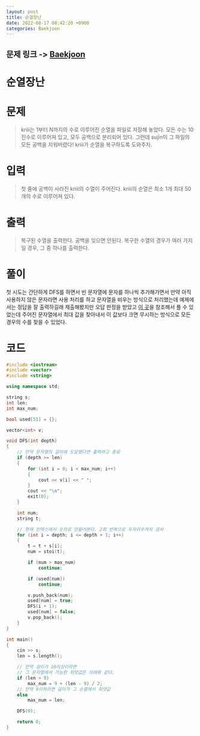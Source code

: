 ```yaml
---
layout: post
title: 순열장난
date: 2022-08-17 08:42:20 +0900
categories: Baekjoon
---
```


## 문제 링크 -> [Baekjoon](https://www.acmicpc.net/problem/10597)
# 순열장난

# 문제
> kriii는 1부터 N까지의 수로 이루어진 순열을 파일로 저장해 놓았다. 모든 수는 10진수로 이루어져 있고, 모두 공백으로 분리되어 있다.
그런데 sujin이 그 파일의 모든 공백을 지워버렸다!
kriii가 순열을 복구하도록 도와주자.

# 입력
> 첫 줄에 공백이 사라진 kriii의 수열이 주어진다.
kriii의 순열은 최소 1개 최대 50개의 수로 이루어져 있다.

# 출력
> 복구된 수열을 출력한다. 공백을 잊으면 안된다.
복구한 수열의 경우가 여러 가지 일 경우, 그 중 하나를 출력한다.

# 풀이
첫 시도는 간단하게 DFS를 하면서 빈 문자열에 문자를 하나씩 추가해가면서 만약 아직 사용하지 않은 문자라면 사용 처리를 하고 문자열을 비우는 방식으로 처리했는데 예제에서는 정답을 잘 출력하길래 제출해봤지만 오답 판정을 받았고 [이 곳](https://ariz1623.tistory.com/60)을 참조해서 풀 수 있었는데 주어진 문자열에서 최대 값을 찾아내서 이 값보다 크면 무시하는 방식으로 모든 경우의 수를 찾을 수 있었다.

# 코드
```c++
#include <iostream>
#include <vector>
#include <string>

using namespace std;

string s;
int len;
int max_num;

bool used[51] = {};

vector<int> v;

void DFS(int depth)
{
    // 만약 문자열의 길이에 도달했다면 출력하고 종료
	if (depth >= len)
	{
		for (int i = 0; i < max_num; i++)
		{
			cout << v[i] << " ";
		}
		cout << "\n";
		exit(0);
	}

	int num;
	string t;

    // 현재 인덱스에서 숫자로 만들어본다. 2회 반복으로 두자리수까지 검사
	for (int i = depth; i <= depth + 1; i++)
	{
		t = t + s[i];
		num = stoi(t);

		if (num > max_num)
			continue;

		if (used[num])
			continue;

		v.push_back(num);
		used[num] = true;
		DFS(i + 1);
		used[num] = false;
		v.pop_back();
	}
}

int main()
{
	cin >> s;
	len = s.length();

    // 만약 길이가 10이상이라면
    // 그 문자열에서 가능한 최댓값은 아래와 같다.
	if (len > 9)
		max_num = 9 + (len - 9) / 2;
    // 만약 9이하라면 길이가 그 순열에서 최댓값
	else
		max_num = len;

	DFS(0);

	return 0;
}
```